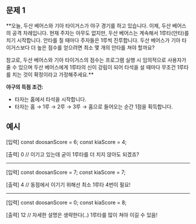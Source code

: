 ## 문제 1

**오늘, 두산 베어스와 기아 타이거스가 야구 경기를 하고 있습니다. 이제, 두산 베어스의 공격 차례입니다. 현재 주자는 아무도 없지만, 두산 베어스는 계속해서 1루타(안타)를 치기 시작합니다. 안타를 칠 때마다 주자들은 1루씩 진루합니다. 두산 베어스가 기아 타이거스보다 더 높은 점수를 얻으려면 최소 몇 개의 안타를 쳐야 할까요?

참고로, 두산 베어스와 기아 타이거스의 점수는 프로그램 실행 시 임의적으로 사용자가 줄 수 있으며 두산 베어스에게 1루타의 신이 강림이 되어 타석을 설 때마다 무조건 1루타를 치는 것이 확정이라고 가정해주세요.**

**야구의 득점 조건:**

- 타자는 홈에서 타석을 시작합니다.
- 타자는 홈 → 1루 → 2루 → 3루 → 홈으로 들어오는 순간 1점을 획득합니다.

## 예시

[입력]
const doosanScore = 6;
const kiaScore = 4;

[출력]
0 // 이기고 있는데 굳이 1루타를 더 치지 않아도 되겠죠?

-------------------------------------------------------

[입력]
const doosanScore = 7;
const kiaScore = 7;

[출력]
4 // 동점에서 이기기 위해선 최소 1루타 4번이 필요!

-------------------------------------------------------

[입력]
const doosanScore = 0;
const kiaScore = 8;

[출력]
12 // 자세한 설명은 생략한다(..) 1루타를 많이 쳐야 이길 수 있음!